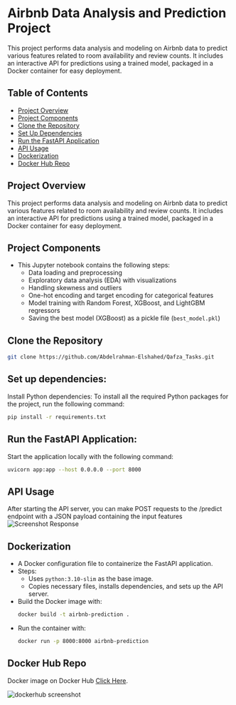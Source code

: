 # Airbnb Data Analysis and Prediction Project

This project performs data analysis and modeling on Airbnb data to predict various features related to room availability and review counts. It includes an interactive API for predictions using a trained model, packaged in a Docker container for easy deployment.

## Table of Contents

  - [Project Overview](#project-overview)
  - [Project Components](#project-components)
  - [Clone the Repository](#clone-the-repository)
  - [Set Up Dependencies](#set-up-dependencies)
  - [Run the FastAPI Application](#run-the-fastapi-application)
  - [API Usage](#api-usage)
  - [Dockerization](#dockerization)
  - [Docker Hub Repo](#docker-hub-repo)


## Project Overview

This project performs data analysis and modeling on Airbnb data to predict various features related to room availability and review counts. It includes an interactive API for predictions using a trained model, packaged in a Docker container for easy deployment.

## Project Components

   - This Jupyter notebook contains the following steps:
     - Data loading and preprocessing
     - Exploratory data analysis (EDA) with visualizations
     - Handling skewness and outliers
     - One-hot encoding and target encoding for categorical features
     - Model training with Random Forest, XGBoost, and LightGBM regressors
     - Saving the best model (XGBoost) as a pickle file (`best_model.pkl`)


## Clone the Repository

   ```bash
   git clone https://github.com/Abdelrahman-Elshahed/Qafza_Tasks.git
   ```


## Set up dependencies:

  Install Python dependencies:
  To install all the required Python packages for the project, run the following command:
  ```bash
  pip install -r requirements.txt
  ```


## Run the FastAPI Application:

  Start the application locally with the following command:
  ```bash
  uvicorn app:app --host 0.0.0.0 --port 8000
  ```


## API Usage

  After starting the API server, you can make POST requests to the /predict endpoint with a JSON payload containing the input features
![Screenshot Response](https://github.com/user-attachments/assets/6204151b-53b7-4f31-bfcb-8793bd3b9ed5)

  
## Dockerization
   - A Docker configuration file to containerize the FastAPI application.
   - Steps:
     - Uses `python:3.10-slim` as the base image.
     - Copies necessary files, installs dependencies, and sets up the API server.
   - Build the Docker image with:
     ```bash
     docker build -t airbnb-prediction .
     ```
   - Run the container with:
     ```bash
     docker run -p 8000:8000 airbnb-prediction
     ```

     
## Docker Hub Repo

Docker image on Docker Hub [Click Here](https://hub.docker.com/repository/docker/bodaaa/qafza_docker_task/general).

![dockerhub screenshot](https://github.com/user-attachments/assets/ed1b6c17-877c-416c-ad9e-4455fc238b45)
